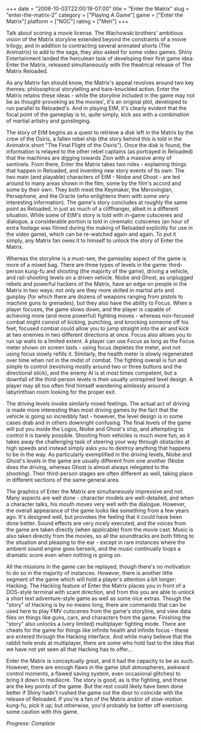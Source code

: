 +++
date = "2006-10-03T22:00:19-07:00"
title = "Enter the Matrix"
slug = "enter-the-matrix-2"
category = ["Playing A Game"]
game = ["Enter the Matrix"]
platform = ["NGC"]
rating = ["Meh"]
+++

Talk about scoring a movie license. The Wachowski brothers' ambitious vision of the Matrix storyline extended beyond the constraints of a movie trilogy, and in addition to contracting several animated shorts (The Animatrix) to add to the saga, they also asked for some video games. Shiny Entertainment landed the herculean task of developing their first game idea: Enter the Matrix, released simultaneously with the theatrical release of The Matrix Reloaded.

As any Matrix fan should know, the Matrix's appeal revolves around two key themes: philosophical storytelling and bare-knuckled action. Enter the Matrix retains these ideas - while the storyline included in the game may not be as thought-provoking as the movies', it's an original plot, developed to run parallel to Reloaded's. And in playing EtM, it's clearly evident that the focal point of the gameplay is to, quite simply, kick ass with a combination of martial artistry and gunslinging.

The story of EtM begins as a quest to retrieve a disk left in the Matrix by the crew of the Osiris, a fallen rebel ship (the story behind this is told in the Animatrix short "The Final Flight of the Osiris"). Once the disk is found, the information is relayed to the other rebel captains (as portrayed in Reloaded) that the machines are digging towards Zion with a massive army of sentinels. From there, Enter the Matrix takes two roles - explaining things that happen in Reloaded, and inventing new story events of its own. The two main (and playable) characters of EtM - Niobe and Ghost - are led around to many areas shown in the film, some by the film's accord and some by their own. They both meet the Keymaker, the Merovingian, Persephone, and the Oracle (who enlightens them with some very interesting information). The game's story concludes at roughly the same point as Reloaded, in just as much of a cliffhanger, albeit in a different situation. While some of EtM's story is told with in-game cutscenes and dialogue, a considerable portion is told in cinematic cutscenes (an hour of extra footage was filmed during the making of Reloaded explicitly for use in the video game), which can be re-watched again and again. To put it simply, any Matrix fan owes it to himself to unlock the story of Enter the Matrix.

Whereas the storyline is a must-see, the gameplay aspect of the game is more of a mixed bag. There are three types of levels in the game: third-person kung-fu and shooting (the majority of the game), driving a vehicle, and rail-shooting levels on a driven vehicle. Niobe and Ghost, as unplugged rebels and powerful hackers of the Matrix, have an edge on people in the Matrix in two ways: not only are they more skilled in martial arts and gunplay (for which there are dozens of weapons ranging from pistols to machine guns to grenades), but they also have the ability to Focus. When a player focuses, the game slows down, and the player is capable of achieving more (and more powerful) fighting moves - whereas non-focused combat might consist of kicking, punching, and knocking someone off his feet, focused combat could allow you to jump straight into the air and kick at two enemies in two different directions at once. Focus also allows you to run up walls to a limited extent. A player can use Focus as long as the Focus meter shown on screen lasts - using focus depletes the meter, and not using focus slowly refills it. Similarly, the health meter is slowly regenerated over time when not in the midst of combat. The fighting overall is fun and simple to control (revolving mostly around two or three buttons and the directional stick), and the enemy AI is at most times competent, but a downfall of the third-person levels is their usually uninspired level design. A player may all too often find himself wandering aimlessly around a labyrinthian room looking for the proper exit.

The driving levels invoke similarly mixed feelings. The actual act of driving is made more interesting than most driving games by the fact that the vehicle is going so incredibly fast - however, the level design is in some cases drab and in others downright confusing. The final levels of the game will put you inside the Logos, Niobe and Ghost's ship, and attempting to control it is barely possible. Shooting from vehicles is much more fun, as it takes away the challenging task of steering your way through obstacles at high speeds and instead simply asks you to destroy anything that happens to be in the way. As particularly exemplified in the driving levels, Niobe and Ghost's levels in the game are usually different from one another (Niobe does the driving, whereas Ghost is almost always relegated to the shooting). Their third-person stages are often different as well, taking place in different sections of the same general area.

The graphics of Enter the Matrix are simultaneously impressive and not. Many aspects are well done - character models are well-detailed, and when a character talks, his mouth moves very well with the dialogue. However, the overall appearance of the game looks like something from a few years ago. It's designed well, but provokes the feeling that it could have been done better. Sound effects are very nicely executed, and the voices from the game are taken directly (when applicable) from the movie cast. Music is also taken directly from the movies, so all the soundtracks are both fitting to the situation and pleasing to the ear - except in rare instances where the ambient sound engine goes berserk, and the music continually loops a dramatic score even when nothing is going on.

All the missions in the game can be replayed, though there's no motivation to do so in the majority of instances. However, there is another little segment of the game which will hold a player's attention a bit longer: Hacking. The Hacking feature of Enter the Matrix places you in front of a DOS-style terminal with scant direction, and from this you are able to unlock a short text adventure-style game as well as some nice extras. Though the "story" of Hacking is by no means long, there are commands that can be used here to play FMV cutscenes from the game's storyline, and view data files on things like guns, cars, and characters from the game. Finishing the "story" also unlocks a (very limited) multiplayer fighting mode. There are cheats for the game for things like infinite health and infinite focus - these are entered through the Hacking interface. And while many believe that the rabbit hole ends at multiplayer, there are some who hold fast to the idea that we have not yet seen all that Hacking has to offer...

Enter the Matrix is conceptually great, and it had the capacity to be as such. However, there are enough flaws in the game (dull atmospheres, awkward control moments, a flawed saving system, even occasional glitches) to bring it down to mediocre. The story is good, as is the fighting, and these are the key points of the game. But the rest could likely have been done better if Shiny hadn't rushed the game out the door to coincide with the release of Reloaded. If you're a fan of the Matrix and/or of slow-motion kung-fu, pick it up; but otherwise, you'd probably be better off exercising some caution with this game.

<i>Progress: Complete</i>